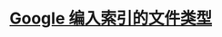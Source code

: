# [Google 编入索引的文件类型](https://developers.google.com/search/docs/crawling-indexing/indexable-file-types?hl=zh-cn)
